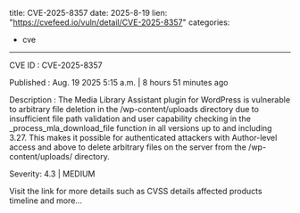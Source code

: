  
title: CVE-2025-8357
date: 2025-8-19
lien: "https://cvefeed.io/vuln/detail/CVE-2025-8357"
categories:
  - cve
---

CVE ID : CVE-2025-8357

Published :  Aug. 19
2025
5:15 a.m. | 8 hours
51 minutes ago

Description : The Media Library Assistant plugin for WordPress is vulnerable to arbitrary file deletion in the /wp-content/uploads directory due to insufficient file path validation and user capability checking in the _process_mla_download_file function in all versions up to
and including
3.27. This makes it possible for authenticated attackers
with Author-level access and above
to delete arbitrary files on the server from the /wp-content/uploads/ directory.

Severity: 4.3 | MEDIUM

Visit the link for more details
such as CVSS details
affected products
timeline
and more...
